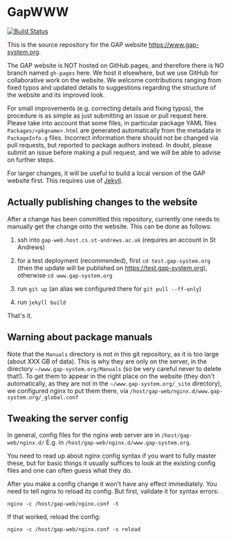 # GapWWW

[![Build Status](https://travis-ci.com/gap-system/GapWWW.svg?branch=master)](https://travis-ci.com/gap-system/GapWWW)

This is the source repository for the GAP website <https://www.gap-system.org>.

The GAP website is NOT hosted on GitHub pages, and therefore there is NO
branch named `gh-pages` here. We host it elsewhere, but we use GitHub for
collaborative work on the website. We welcome contributions ranging from 
fixed typos and updated details to suggestions regarding the structure of 
the website and its improved look.

For small improvements (e.g. correcting details and fixing typos), the 
procedure is as simple as just submitting an issue or pull request here.
Please take into account that some files, in particular package YAML
files `Packages/<pkgname>.html` are generated automatically from the
metadata in `PackageInfo.g` files. Incorrect information there should 
not be changed via pull requests, but reported to package authors instead.
In doubt, please submit an issue before making a pull request, and we 
will be able to advise on further steps.

For larger changes, it will be useful to build a local version of the GAP
website first. This requires use of [Jekyll](https://jekyllrb.com).


## Actually publishing changes to the website

After a change has been committed this repository, currently one needs to
manually get the change onto the website. This can be done as follows:

1. ssh into `gap-web.host.cs.st-andrews.ac.uk` (requires an account in St Andrews)

2. for a test deployment (recommended), first `cd test.gap-system.org`
  (then the update will be published on <https://test.gap-system.org>),
  otherwise `cd www.gap-system.org`

3. run `git up` (an alias we configured there for `git pull --ff-only`)

4. run `jekyll build`

That's it.


## Warning about package manuals

Note that the `Manuals` directory is not in this git repository, as it is too
large (about XXX GB of data). This is why they are only on the
server, in the directory `~/www.gap-system.org/Manuals` (so be very careful
never to delete that!). To get them to appear in the right place on the
website (they don't automatically, as they are not in the `~/www.gap-system.org/_site`
directory), we configured nginx to put them there, via
`/host/gap-web/nginx.d/www.gap-system.org/_global.conf`


## Tweaking the server config

In general, config files for the nginx web server are in `/host/gap-web/nginx.d/`
E.g. in `/host/gap-web/nginx.d/www.gap-system.org`.

You need to read up about nginx config syntax if you want to fully master
these, but for basic things it usually suffices to look at the existing config
files and one can often guess what they do.

After you make a config change it won't have any effect immediately. You need
to tell nginx to reload its config. But first, validate it for syntax errors:

    nginx -c /host/gap-web/nginx.conf -t

If that worked, reload the config:

    nginx -c /host/gap-web/nginx.conf -s reload

